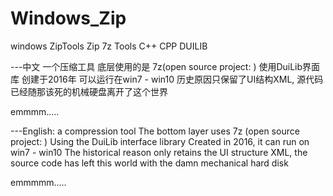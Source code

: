 # Windows_Zip
windows ZipTools Zip 7z Tools C++ CPP DUILIB

---中文
一个压缩工具
底层使用的是 7z(open source project: )
使用DuiLib界面库
创建于2016年 可以运行在win7 - win10 历史原因只保留了UI结构XML, 源代码已经随那该死的机械硬盘离开了这个世界


emmmm.....


---English:
  a compression tool
The bottom layer uses 7z (open source project: )
Using the DuiLib interface library
Created in 2016, it can run on win7 - win10 The historical reason only retains the UI structure XML, the source code has left this world with the damn mechanical hard disk

emmmmm.....
